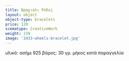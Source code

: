 ```yaml
---
title: Βραχιόλι Ρόδες
layout: object
object-type: bracelets
price: 120
scematype: CreativeWork
weight: 210
image: '2433-wheels-bracelet.jpg'
---
```

υλικό: ασήμι 925
βάρος: 30 γρ.
μήκος κατά παραγγελία
